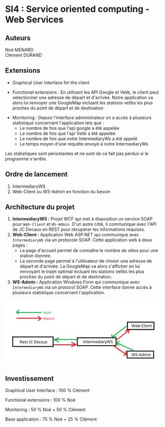 # SI4 : Service oriented computing - Web Services 

## Auteurs
Noé MENARD  
Clément DURAND


## Extensions
- Graphical User Interface for the client 

- Functional extensions : En utilisant les API Google et Velib, le client peut selectionner 
une adresse de départ et d'arrivée. Notre application va alors lui renvoyer une GoogleMap
   incluant les stations velibs les plus proches du point de départ et de destination   

* Monitoring : Depuis l'interface administrateur on a accès à plusieurs statistique concernant l'application tels que :     
    * Le nombre de fois que l'api google a été appelée  
    * Le nombre de fois que l'api Velib a été appelée  
    * Le nombre de fois que notre IntermediaryWs a été appelé  
    * Le temps moyen d'une requête envoyé à notre IntermediaryWs
    
Les statistiques sont persistantes et ne sont de ce fait pas perdus si le programme s'arrête.


## Ordre de lancement

 1. IntermediaryWS
 2. Web-Client ou WS-Admin en fonction du besoin
 
 ## Architecture du projet
  1. **IntermediaryWS :** Projet WCF qui met à disposition un service SOAP pour `Web-Client` et `WS-Admin`. D'un autre côté, il communique avec l'API de JC Decaux en REST pour récupérer les informations requises. 
  2. **Web-Client :** Application Web ASP.NET qui communique avec `IntermediaryWS` via un protocole SOAP. Cette application web à deux pages :  
        * La page d'accueil permet de connaître le nombre de vélos pour une station donnée.   
        * La seconde page permet à l'utilisateur de choisir une adresse de départ et d'arrivée. La GoogleMap va alors s'afficher en lui renvoyant le trajet optimal incluant les stations velibs les plus proches du point de départ et de destination. 
  3. **WS-Admin :** Application Windows Form qui communique avec `IntermediaryWS` via un protocol SOAP. Cette interface donne accès à plusieurs statistique concernant l'application.
   
  
   ![appels](Architecture.jpg)    
   
   
## Investissement


Graphical User Interface : 100 % Clément

Functional extensions : 100 % Noé

Monitoring : 50 % Noé +  50 % Clément

Base application : 75 % Noé + 25 % Clément